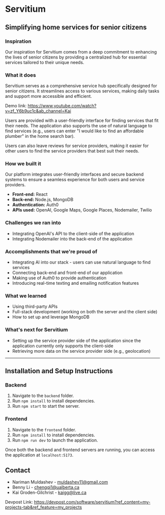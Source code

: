 # Servitium

## Simplifying home services for senior citizens

### Inspiration
Our inspiration for Servitium comes from a deep commitment to enhancing the lives of senior citizens by providing a centralized hub for essential services tailored to their unique needs.

### What it does
Servitium serves as a comprehensive service hub specifically designed for senior citizens. It streamlines access to various services, making daily tasks and support more accessible and efficient.

Demo link: https://www.youtube.com/watch?v=zf_Y6b9uc1c&ab_channel=Kai

Users are provided with a user-friendly interface for finding services that fit their needs. The application also supports the use of natural language to find services (e.g., users can enter "I would like to find an affordable plumber" in the home search bar).

Users can also leave reviews for service providers, making it easier for other users to find the service providers that best suit their needs.

### How we built it
Our platform integrates user-friendly interfaces and secure backend systems to ensure a seamless experience for both users and service providers.

- **Front-end:** React
- **Back-end:** Node.js, MongoDB
- **Authentication:** Auth0
- **APIs used:** OpenAI, Google Maps, Google Places, Nodemailer, Twilio

### Challenges we ran into
- Integrating OpenAI's API to the client-side of the application
- Integrating Nodemailer into the back-end of the application

### Accomplishments that we're proud of
- Integrating AI into our stack - users can use natural language to find services
- Connecting back-end and front-end of our application
- Making use of Auth0 to provide authentication
- Introducing real-time texting and emailing notification features

### What we learned
- Using third-party APIs
- Full-stack development (working on both the server and the client side)
- How to set up and leverage MongoDB

### What's next for Servitium
- Setting up the service provider side of the application since the application currently only supports the client-side
- Retrieving more data on the service provider side (e.g., geolocation)

---

## Installation and Setup Instructions

### Backend
1. Navigate to the `backend` folder.
2. Run `npm install` to install dependencies.
3. Run `npm start` to start the server.

### Frontend
1. Navigate to the `frontend` folder.
2. Run `npm install` to install dependencies.
3. Run `npm run dev` to launch the application.

Once both the backend and frontend servers are running, you can access the application at `localhost:5173`.

## Contact

- Nariman Muldashev - muldashev11@gmail.com
- Benny Li - chengqi1@ualberta.ca
- Kai Groden-Gilchrist - kaigg@live.ca

Devpost Link: https://devpost.com/software/servitium?ref_content=my-projects-tab&ref_feature=my_projects


